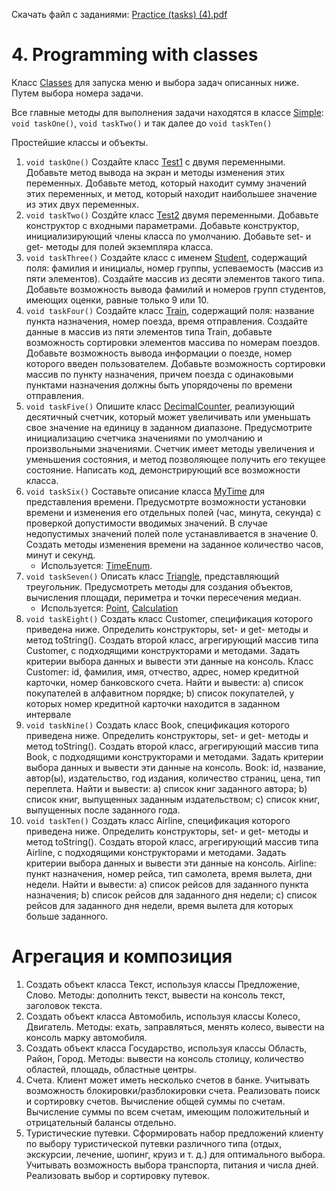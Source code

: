 Скачать файл с заданиями: [Practice (tasks) (4).pdf](https://github.com/pp8a/Introduction-to-Java/files/10314747/Practice.tasks.4.pdf)
# 4. Programming with classes
Класс [Classes](https://github.com/pp8a/Introduction-to-Java/blob/main/Classes/src/Classes.java) для запуска меню и выбора задач описанных ниже. Путем выбора номера задачи. 

Все главные методы для выполнения задачи находятся в классе [Simple](https://github.com/pp8a/Introduction-to-Java/blob/main/Classes/src/Simple.java): ```void taskOne()```, ```void taskTwo()``` и так далее до ```void taskTen()```

Простейшие классы и объекты.
1. ```void taskOne()``` Создайте класс [Test1](https://github.com/pp8a/Introduction-to-Java/blob/main/Classes/src/Test1.java) с двумя переменными. Добавьте метод вывода на экран и методы изменения этих переменных. Добавьте метод, который находит сумму значений этих переменных, и метод, который находит наибольшее значение из этих двух переменных.
2. ```void taskTwo()``` Создйте класс [Test2](https://github.com/pp8a/Introduction-to-Java/blob/main/Classes/src/Test2.java) двумя переменными. Добавьте конструктор с входными параметрами. Добавьте конструктор, инициализирующий члены класса по умолчанию. Добавьте set- и get- методы для полей экземпляра класса.
3. ```void taskThree()``` Создайте класс с именем [Student](https://github.com/pp8a/Introduction-to-Java/blob/main/Classes/src/Student.java), содержащий поля: фамилия и инициалы, номер группы, успеваемость (массив из пяти элементов). Создайте массив из десяти элементов такого типа. Добавьте возможность вывода фамилий и номеров групп студентов, имеющих оценки, равные только 9 или 10.
4. ```void taskFour()``` Создайте класс [Train](https://github.com/pp8a/Introduction-to-Java/blob/main/Classes/src/Train.java), содержащий поля: название пункта назначения, номер поезда, время отправления.
Создайте данные в массив из пяти элементов типа Train, добавьте возможность сортировки элементов массива по номерам поездов. Добавьте возможность вывода информации о поезде, номер которого введен пользователем.
Добавьте возможность сортировки массив по пункту назначения, причем поезда с одинаковыми пунктами назначения должны быть упорядочены по времени отправления.
5. ```void taskFive()``` Опишите класс [DecimalCounter](https://github.com/pp8a/Introduction-to-Java/blob/main/Classes/src/DecimalCounter.java), реализующий десятичный счетчик, который может увеличивать или уменьшать свое значение на единицу в заданном диапазоне. Предусмотрите инициализацию счетчика значениями по умолчанию и
произвольными значениями. Счетчик имеет методы увеличения и уменьшения состояния, и метод позволяющее получить его текущее состояние. Написать код, демонстрирующий все возможности класса.
6. ```void taskSix()``` Составьте описание класса [MyTime](https://github.com/pp8a/Introduction-to-Java/blob/main/Classes/src/MyTime.java) для представления времени. Предусмотрте возможности установки времени и изменения его отдельных полей (час, минута, секунда) с проверкой допустимости вводимых значений. В случае недопустимых значений полей поле устанавливается в значение 0. Создать методы изменения времени на заданное количество часов, минут и секунд.
    * Используется: [TimeEnum](https://github.com/pp8a/Introduction-to-Java/blob/main/Classes/src/TimeEnum.java).
7. ```void taskSeven()``` Описать класс [Triangle](https://github.com/pp8a/Introduction-to-Java/blob/main/Classes/src/Triangle.java), представляющий треугольник. Предусмотреть методы для создания объектов, вычисления площади, периметра и точки пересечения медиан.
    * Используется: [Point](https://github.com/pp8a/Introduction-to-Java/blob/main/Classes/src/Point.java), [Calculation](https://github.com/pp8a/Introduction-to-Java/blob/main/Classes/src/Calculation.java)
8. ```void taskEight()``` Создать класс Customer, спецификация которого приведена ниже. Определить конструкторы, set- и get- методы
и метод toString(). Создать второй класс, агрегирующий массив типа Customer, с подходящими конструкторами
и методами. Задать критерии выбора данных и вывести эти данные на консоль.
Класс Customer: id, фамилия, имя, отчество, адрес, номер кредитной карточки, номер банковского счета.
Найти и вывести:
    a) список покупателей в алфавитном порядке;
    b) список покупателей, у которых номер кредитной карточки находится в заданном интервале
9. ```void taskNine()``` Создать класс Book, спецификация которого приведена ниже. Определить конструкторы, set- и get- методы и
метод toString(). Создать второй класс, агрегирующий массив типа Book, с подходящими конструкторами и
методами. Задать критерии выбора данных и вывести эти данные на консоль.
Book: id, название, автор(ы), издательство, год издания, количество страниц, цена, тип переплета.
Найти и вывести:
    a) список книг заданного автора;
    b) список книг, выпущенных заданным издательством;
c) список книг, выпущенных после заданного года.
10. ```void taskTen()``` Создать класс Airline, спецификация которого приведена ниже. Определить конструкторы, set- и get- методы
и метод toString(). Создать второй класс, агрегирующий массив типа Airline, с подходящими конструкторами и
методами. Задать критерии выбора данных и вывести эти данные на консоль.
Airline: пункт назначения, номер рейса, тип самолета, время вылета, дни недели.
Найти и вывести:
    a) список рейсов для заданного пункта назначения;
    b) список рейсов для заданного дня недели;
    c) список рейсов для заданного дня недели, время вылета для которых больше заданного.
# Агрегация и композиция
1. Создать объект класса Текст, используя классы Предложение, Слово. Методы: дополнить текст, вывести на
консоль текст, заголовок текста.
2. Создать объект класса Автомобиль, используя классы Колесо, Двигатель. Методы: ехать, заправляться,
менять колесо, вывести на консоль марку автомобиля.
3. Создать объект класса Государство, используя классы Область, Район, Город. Методы: вывести на консоль
столицу, количество областей, площадь, областные центры.
4. Счета. Клиент может иметь несколько счетов в банке. Учитывать возможность блокировки/разблокировки
счета. Реализовать поиск и сортировку счетов. Вычисление общей суммы по счетам. Вычисление суммы по
всем счетам, имеющим положительный и отрицательный балансы отдельно.
5. Туристические путевки. Сформировать набор предложений клиенту по выбору туристической путевки
различного типа (отдых, экскурсии, лечение, шопинг, круиз и т. д.) для оптимального выбора. Учитывать
возможность выбора транспорта, питания и числа дней. Реализовать выбор и сортировку путевок.
